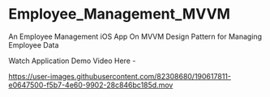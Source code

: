 # Employee_Management_MVVM
An Employee Management iOS App On MVVM Design Pattern for Managing Employee Data

Watch Application Demo Video Here - 

https://user-images.githubusercontent.com/82308680/190617811-e0647500-f5b7-4e60-9902-28c846bc185d.mov

